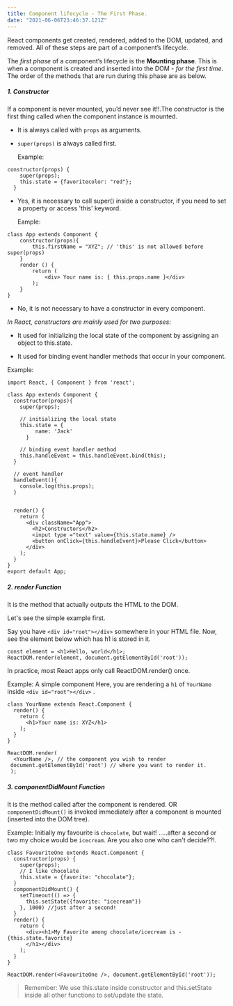 ```yaml
---
title: Component lifecycle - The First Phase.
date: "2021-06-06T23:46:37.121Z"
---
```


React components get created, rendered, added to the DOM, updated, and removed. All of these steps are part of a component’s lifecycle.

The _first phase_ of a component’s lifecycle is the **Mounting phase**. This is when a component is created and inserted into the DOM - _for the first time_.
The order of the methods that are run during this phase are as below.

##### 1. Constructor

If a component is never mounted, you’d never see it!!.The constructor is the first thing called when the component instance is mounted.

- It is always called with `props` as arguments.
- `super(props)` is always called first.

  Example:

```
constructor(props) {
    super(props);
    this.state = {favoritecolor: "red"};
  }
```

- Yes, it is necessary to call super() inside a constructor, if you need to set a property or access 'this' keyword.

  Eample:

```
class App extends Component {
    constructor(props){
        this.firstName = "XYZ"; // 'this' is not allowed before super(props)
    }
    render () {
        return (
            <div> Your name is: { this.props.name }</div>
        );
    }
}
```

- No, it is not necessary to have a constructor in every component.

_In React, constructors are mainly used for two purposes:_

- It used for initializing the local state of the component by assigning an object to this.state.

- It used for binding event handler methods that occur in your component.

Example:

```
import React, { Component } from 'react';

class App extends Component {
  constructor(props){
    super(props);

    // initializing the local state
    this.state = {
         name: 'Jack'
      }

    // binding event handler method
    this.handleEvent = this.handleEvent.bind(this);
  }

  // event handler
  handleEvent(){
    console.log(this.props);
  }


  render() {
    return (
      <div className="App">
        <h2>Constructors</h2>
        <input type ="text" value={this.state.name} />
        <button onClick={this.handleEvent}>Please Click</button>
      </div>
    );
  }
}
export default App;
```

##### 2. render Function

It is the method that actually outputs the HTML to the DOM.

Let's see the simple example first.

Say you have `<div id="root"></div>` somewhere in your HTML file.
Now, see the element below which has h1 is stored in it.

```
const element = <h1>Hello, world</h1>;
ReactDOM.render(element, document.getElementById('root'));
```

In practice, most React apps only call ReactDOM.render() once.

Example: A simple component
Here, you are rendering a `h1` of `YourName` inside `<div id="root"></div>` .

```
class YourName extends React.Component {
  render() {
    return (
      <h1>Your name is: XYZ</h1>
    );
  }
}

ReactDOM.render(
  <YourName />, // the component you wish to render
 document.getElementById('root') // where you want to render it.
 );
```

##### 3. componentDidMount Function

It is the method called after the component is rendered. OR
`componentDidMount()` is invoked immediately after a component is mounted (inserted into the DOM tree).

Example:
Initially my favourite is `chocolate`, but wait! .....after a second or two my choice would be `icecream`.
Are you also one who can't decide??!.

```
class FavouriteOne extends React.Component {
  constructor(props) {
    super(props);
    // I like chocolate
    this.state = {favorite: "chocolate"};
  }
  componentDidMount() {
    setTimeout(() => {
      this.setState({favorite: "icecream"})
    }, 1000) //just after a second!
  }
  render() {
    return (
      <div><h1>My Favorite among chocolate/icecream is - {this.state.favorite}
      </h1></div>
    );
  }
}

ReactDOM.render(<FavouriteOne />, document.getElementById('root'));

```

> Remember: We use this.state inside constructor and this.setState inside all other functions to set/update the state.

<!-- ([Wikipedia Link](https://en.wikipedia.org/wiki/Salted_duck_egg)) -->
